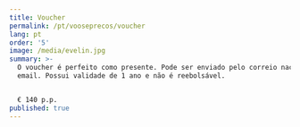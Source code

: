 ```yaml
---
title: Voucher
permalink: /pt/vooseprecos/voucher
lang: pt
order: '5'
image: /media/evelin.jpg
summary: >-
  O voucher é perfeito como presente. Pode ser enviado pelo correio nacional ou
  email. Possui validade de 1 ano e não é reebolsável.


  € 140 p.p.
published: true
---
```



